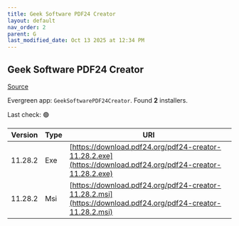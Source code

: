 ```yaml
---
title: Geek Software PDF24 Creator
layout: default
nav_order: 2
parent: G
last_modified_date: Oct 13 2025 at 12:34 PM
---
```


## Geek Software PDF24 Creator

[Source](https://tools.pdf24.org/en/creator/)

Evergreen app: `GeekSoftwarePDF24Creator`. Found **2** installers.

Last check: 🟢

| Version | Type | URI                                                                                                          |
| ------- | ---- | ------------------------------------------------------------------------------------------------------------ |
| 11.28.2 | Exe  | [https://download.pdf24.org/pdf24-creator-11.28.2.exe](https://download.pdf24.org/pdf24-creator-11.28.2.exe) |
| 11.28.2 | Msi  | [https://download.pdf24.org/pdf24-creator-11.28.2.msi](https://download.pdf24.org/pdf24-creator-11.28.2.msi) |
